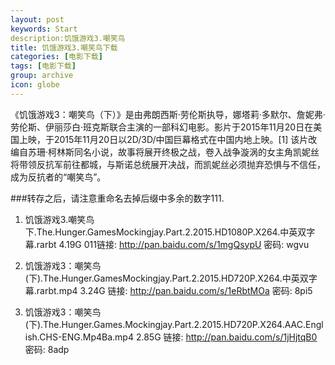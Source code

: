 ```yaml
---
layout: post
keywords: Start
description:饥饿游戏3.嘲笑鸟
title: 饥饿游戏3.嘲笑鸟下载
categories: [电影下载]
tags: [电影下载]
group: archive
icon: globe
---
```


<p>
《饥饿游戏3：嘲笑鸟（下）》是由弗朗西斯·劳伦斯执导，娜塔莉·多默尔、詹妮弗·劳伦斯、伊丽莎白·班克斯联合主演的一部科幻电影。影片于2015年11月20日在美国上映，于2015年11月20日以2D/3D/中国巨幕格式在中国内地上映。[1]
该片改编自苏珊·柯林斯同名小说，故事将展开终极之战，卷入战争漩涡的女主角凯妮丝将带领反抗军前往都城，与斯诺总统展开决战，而凯妮丝必须抛弃恐惧与不信任，成为反抗者的“嘲笑鸟”。
</p>



###转存之后，请注意重命名去掉后缀中多余的数字111.

1. 饥饿游戏3.嘲笑鸟下.The.Hunger.GamesMockingjay.Part.2.2015.HD1080P.X264.中英双字幕.rarbt 4.19G
011链接: http://pan.baidu.com/s/1mgQsypU 密码: wgvu

2. 饥饿游戏3：嘲笑鸟(下).The.Hunger.GamesMockingjay.Part.2.2015.HD720P.X264.中英双字幕.rarbt.mp4 3.24G
链接: http://pan.baidu.com/s/1eRbtMOa 密码: 8pi5


3. 饥饿游戏3：嘲笑鸟(下).The.Hunger.Games.Mockingjay.Part.2.2015.HD720P.X264.AAC.English.CHS-ENG.Mp4Ba.mp4 2.85G
链接: http://pan.baidu.com/s/1jHjtqB0 密码: 8adp
